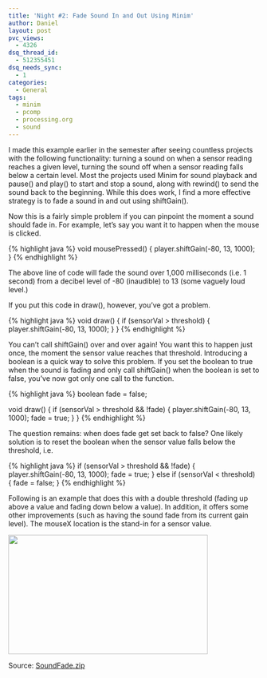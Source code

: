 ```yaml
---
title: 'Night #2: Fade Sound In and Out Using Minim'
author: Daniel
layout: post
pvc_views:
  - 4326
dsq_thread_id:
  - 512355451
dsq_needs_sync:
  - 1
categories:
  - General
tags:
  - minim
  - pcomp
  - processing.org
  - sound
---
```

<p>I made this example earlier in the semester after seeing countless projects with the following functionality: turning a sound on when a sensor reading reaches a given level, turning the sound off when a sensor reading falls below a certain level.  Most the projects used Minim for sound playback and pause() and play() to start and stop a sound, along with rewind() to send the sound back to the beginning.  While this does work, I find a more effective strategy is to fade a sound in and out using shiftGain().</p>
<p>Now this is a fairly simple problem if you can pinpoint the moment a sound should fade in.  For example, let&#8217;s say you want it to happen when the mouse is clicked.</p>

{% highlight java %}
void mousePressed() {
  player.shiftGain(-80, 13, 1000); 
}
{% endhighlight %}

<p>The above line of code will fade the sound over 1,000 milliseconds (i.e. 1 second) from a decibel level of -80 (inaudible) to 13 (some vaguely loud level.)</p>
<p>If you put this code in draw(), however, you&#8217;ve got a problem.</p>

{% highlight java %}
void draw() {
  if (sensorVal > threshold) {
    player.shiftGain(-80, 13, 1000); 
  }
}
{% endhighlight %}

<p>You can&#8217;t call shiftGain() over and over again!  You want this to happen just once, the moment the sensor value reaches that threshold.  Introducing a boolean is a quick way to solve this problem.  If you set the boolean to true when the sound is fading and only call shiftGain() when the boolean is set to false, you&#8217;ve now got only one call to the function.</p>

{% highlight java %}
boolean fade = false;

void draw() {
  if (sensorVal > threshold &#038;&#038; !fade) {
    player.shiftGain(-80, 13, 1000); 
    fade = true;
  }
}
{% endhighlight %}

<p>The question remains: when does fade get set back to false?  One likely solution is to reset the boolean when the sensor value falls below the threshold, i.e.</p>

{% highlight java %}
  if (sensorVal > threshold &#038;&#038; !fade) {
    player.shiftGain(-80, 13, 1000); 
    fade = true;
  } else if (sensorVal < threshold) {
    fade = false;
  }
{% endhighlight %}

<p>Following is an example that does this with a double threshold (fading up above a value and fading down below a value).  In addition, it offers some other improvements (such as having the sound fade from its current gain level). The mouseX location is the stand-in for a sensor value.</p>
<p><a href="http://shiffman.net/wp/wp-content/uploads/2011/12/SoundFade.zip"><img src="http://shiffman.net/wp/wp-content/uploads/2011/12/soundfade.png" alt="" title="soundfade" width="400" height="239" class="alignnone size-full wp-image-979" /></a></p>
<p>Source: <a href="http://shiffman.net/wp/wp-content/uploads/2011/12/SoundFade.zip">SoundFade.zip</a></p>
